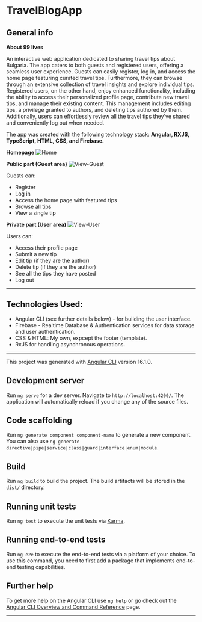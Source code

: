 # TravelBlogApp

## General info

**About 99 lives**

An interactive web application dedicated to sharing travel tips about Bulgaria. The app caters to both guests and registered users, offering a seamless user experience. Guests can easily register, log in, and access the home page featuring curated travel tips. Furthermore, they can browse through an extensive collection of travel insights and explore individual tips. Registered users, on the other hand, enjoy enhanced functionality, including the ability to access their personalized profile page, contribute new travel tips, and manage their existing content. This management includes editing tips, a privilege granted to authors, and deleting tips authored by them. Additionally, users can effortlessly review all the travel tips they've shared and conveniently log out when needed. 

The app was created with the following technology stack: **Angular, RXJS, TypeScript, HTML, CSS, and Firebase.**

**Homepage** 
![Home](https://github.com/JulianaGeorgi/SoftUni-SoftwareEngineering/assets/106109538/b2c52b8c-0b87-43ec-af31-757d5bc1c18b)


**Public part (Guest area)**
![View-Guest](https://github.com/JulianaGeorgi/SoftUni-SoftwareEngineering/assets/106109538/41bf0d32-2b49-4981-930f-6b41b2c0f08a)

Guests can: 
- Register
- Log in 
- Access the home page with featured tips
- Browse all tips 
- View a single tip  

**Private part (User area)**
![View-User](https://github.com/JulianaGeorgi/SoftUni-SoftwareEngineering/assets/106109538/756b9074-2cad-44c5-bb26-432bedad68f3)

Users can: 
- Access their profile page
- Submit a new tip 
- Edit tip (if they are the author)
- Delete tip (if they are the author) 
- See all the tips they have posted 
- Log out

-------------------------

## Technologies Used:

- Angular CLI (see further details below) - for building the user interface.
- Firebase - Realtime Database & Authentication services for data storage and user authentication.
- CSS & HTML: My own, expcept the footer (template).
- RxJS for handling asynchronous operations.

-------------------------

This project was generated with [Angular CLI](https://github.com/angular/angular-cli) version 16.1.0.

## Development server

Run `ng serve` for a dev server. Navigate to `http://localhost:4200/`. The application will automatically reload if you change any of the source files.

## Code scaffolding

Run `ng generate component component-name` to generate a new component. You can also use `ng generate directive|pipe|service|class|guard|interface|enum|module`.

## Build

Run `ng build` to build the project. The build artifacts will be stored in the `dist/` directory.

## Running unit tests

Run `ng test` to execute the unit tests via [Karma](https://karma-runner.github.io).

## Running end-to-end tests

Run `ng e2e` to execute the end-to-end tests via a platform of your choice. To use this command, you need to first add a package that implements end-to-end testing capabilities.

## Further help

To get more help on the Angular CLI use `ng help` or go check out the [Angular CLI Overview and Command Reference](https://angular.io/cli) page.

---------------------------------
